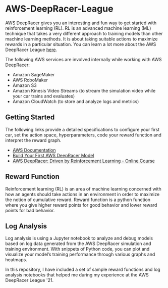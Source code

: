 # AWS-DeepRacer-League
AWS DeepRacer gives you an interesting and fun way to get started with reinforcement learning (RL). RL is an advanced machine learning (ML) technique that takes a very different approach to training models than other machine learning methods. It is about taking suitable actions to maximize rewards in a particular situation. You can learn a lot more about the AWS DeepRacer League [here](https://aws.amazon.com/deepracer/league/).

The following AWS services are involved internally while working with AWS DeepRacer:
- Amazon SageMaker
- AWS RoboMaker 
- Amazon S3
- Amazon Kinesis Video Streams (to stream the simulation video while your car trains and evaluates)
- Amazon CloudWatch (to store and analyze logs and metrics)

## Getting Started
The following links provide a detailed specifications to configure your first car, set the action space, hyperparameters, code your reward function and interpret the reward graph. 
- [AWS Documentation](https://docs.aws.amazon.com/deepracer/latest/developerguide/what-is-deepracer.html)
- [Build Your First AWS DeepRacer Model](https://codingnconcepts.com/aws/aws-deepracer/)
- [AWS DeepRacer: Driven by Reinforcement Learning - Online Course](https://www.aws.training/Details/eLearning?id=32143)

## Reward Function
Reinforcement learning (RL) is an area of machine learning concerned with how an agents should take actions in an environment in order to maximize the notion of cumulative reward. Reward function is a python function where you give higher reward points for good behavior and lower reward points for bad behavior.

## Log Analysis
Log analysis is using a Jupyter notebook to analyze and debug models based on log data generated from the AWS DeepRacer simulation and training environment. With snippets of Python code, you can plot and visualize your model’s training performance through various graphs and heatmaps.

In this repository, I have included a set of sample reward functions and log analysis notebooks that helped me during my experience at the AWS DeepRacer League '21.
